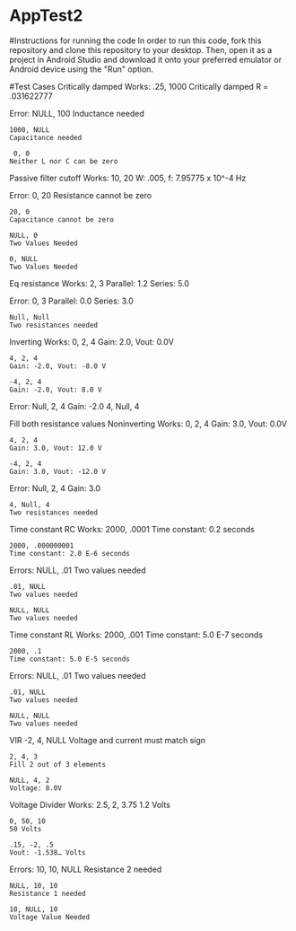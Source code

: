 # AppTest2

#Instructions for running the code
  In order to run this code, fork this repository and clone this repository to your desktop. Then, open it as a project in Android Studio
  and download it onto your preferred emulator or Android device using the "Run" option.
  
#Test Cases
Critically damped 
  Works:
    .25, 1000
    Critically damped R = .031622777
    
  Error:
    NULL, 100
    Inductance needed 
    
    1000, NULL
    Capacitance needed
    
     0, 0
    Neither L nor C can be zero 
    
Passive filter cutoff 
  Works:
    10, 20
    W: .005, f: 7.95775 x 10^-4 Hz
    
  Error:
    0, 20 
    Resistance cannot be zero 
    
    20, 0 
    Capacitance cannot be zero
    
    NULL, 0
    Two Values Needed 
    
    0, NULL
    Two Values Needed 
    
Eq resistance 
  Works:
    2, 3 
    Parallel: 1.2
    Series: 5.0
    
  Error:
    0, 3
    Parallel: 0.0
    Series: 3.0
    
    Null, Null
    Two resistances needed

Inverting 
  Works:
    0, 2, 4
    Gain: 2.0, Vout: 0.0V
    
    4, 2, 4
    Gain: -2.0, Vout: -8.0 V
    
    -4, 2, 4
    Gain: -2.0, Vout: 8.0 V
    
  Error:
    Null, 2, 4
    Gain: -2.0
    4, Null, 4
    
Fill both resistance values 
Noninverting 
  Works:
    0, 2, 4
    Gain: 3.0, Vout: 0.0V
    
    4, 2, 4
    Gain: 3.0, Vout: 12.0 V
    
    -4, 2, 4
    Gain: 3.0, Vout: -12.0 V
    
  Error:
    Null, 2, 4
    Gain: 3.0
    
    4, Null, 4
    Two resistances needed
    
Time constant RC
  Works:
     2000, .0001
     Time constant: 0.2 seconds
     
    2000, .000000001
    Time constant: 2.0 E-6 seconds
    
  Errors:
    NULL, .01
    Two values needed
    
    .01, NULL
    Two values needed
    
    NULL, NULL
    Two values needed

Time constant RL 
  Works:
    2000, .001
    Time constant: 5.0 E-7 seconds
    
    2000, .1
    Time constant: 5.0 E-5 seconds
    
  Errors:
    NULL, .01
    Two values needed
    
    .01, NULL
    Two values needed
    
    NULL, NULL
    Two values needed

VIR 
    -2, 4, NULL
    Voltage and current must match sign
    
    2, 4, 3
    Fill 2 out of 3 elements
    
    NULL, 4, 2 
    Voltage: 8.0V
    
Voltage Divider
  Works: 
    2.5, 2, 3.75
    1.2 Volts
    
    0, 50, 10
    50 Volts 
    
    .15, -2, .5
    Vout: -1.538… Volts 
    
  Errors:
    10, 10, NULL
    Resistance 2 needed 

    NULL, 10, 10
    Resistance 1 needed 

    10, NULL, 10
    Voltage Value Needed 
